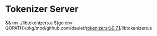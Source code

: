 # Tokenizer Server
&& mv ./libtokenizers.a $(go env GOPATH)/pkg/mod/github.com/daulet/tokenizers@0.7.1/libtokenizers.a